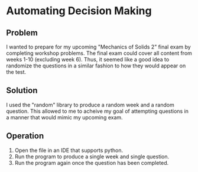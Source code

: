 # Automating Decision Making

## Problem
I wanted to prepare for my upcoming "Mechanics of Solids 2" final exam by completing workshop problems. The final exam could cover all content from weeks 1-10 (excluding week 6). Thus, it seemed like a good idea to randomize the questions in a similar fashion to how they would appear on the test. 

## Solution
I used the "random" library to produce a random week and a random question. This allowed to me to acheive my goal of attempting questions in a manner that would mimic my upcoming exam.

## Operation
1. Open the file in an IDE that supports python.
2. Run the program to produce a single week and single question.
3. Run the program again once the question has been completed.
